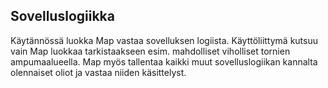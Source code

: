 ## Sovelluslogiikka
Käytännössä luokka Map vastaa sovelluksen logiista. 
Käyttöliittymä kutsuu vain Map luokkaa tarkistaakseen esim. mahdolliset viholliset tornien ampumaalueella.
Map myös tallentaa kaikki muut sovelluslogiikan kannalta olennaiset oliot ja vastaa niiden käsittelyst.
